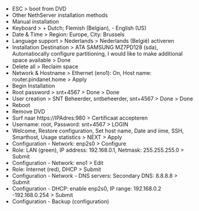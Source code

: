 * ESC > boot from DVD
* Other NethServer installation methods
* Manual installation
* Keyboard > + Dutch; Flemish (Belgian), - English (US)
* Date & Time > Region: Europe, City: Brussels
* Language support > Nederlands > Nederlands (België) activeren
* Installation Destination > ATA SAMSUNG MZ7PD128 (sda), Automatiocally configure partitioning, I would like to make additional space available > Done
* Delete all > Reclaim space
* Network & Hostname > Ethernet (eno1): On, Host name: router.pindanet.home > Apply
* Begin Installation
* Root password > snt+4567 > Done > Done
* User creation > SNT Beheerder, sntbeheerder, snt+4567 > Done > Done
* Reboot
* Remove DVD
* Surf naar https://IPAdres:980 > Certificaat accepteren
* Username: root, Password: snt+4567 > LOGIN
* Welcome, Restore configuration, Set host name, Date and iime, SSH, Smarthost, Usage statistics > NEXT > Apply
* Configuration - Network: enp2s0 > Configure
* Role: LAN (green), IP address: 192.168.0.1, Netmask: 255.255.255.0 > Submit
* Configuration - Network: eno1 > Edit
* Role: Internet (red), DHCP > Submit
* Configuration - Network - DNS servers: Secondary DNS: 8.8.8.8 > Submit
* Configuration - DHCP: enable enp2s0, IP range: 192.168.0.2 -192.168.0.254 > Submit
* Configuration - Backup (configuration)
